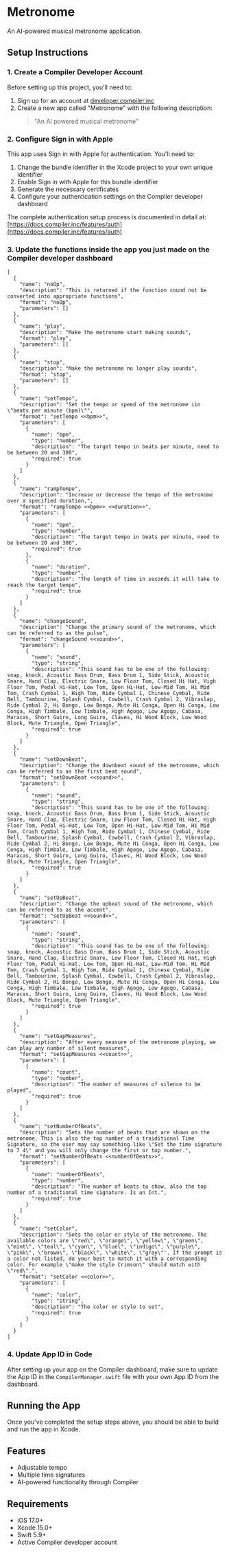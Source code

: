 # Metronome

An AI-powered musical metronome application.

## Setup Instructions

### 1. Create a Compiler Developer Account

Before setting up this project, you'll need to:

1. Sign up for an account at [developer.compiler.inc](https://developer.compiler.inc)
2. Create a new app called "Metronome" with the following description:
   > "An AI powered musical metronome"

### 2. Configure Sign in with Apple

This app uses Sign in with Apple for authentication. You'll need to:

1. Change the bundle identifier in the Xcode project to your own unique identifier
2. Enable Sign in with Apple for this bundle identifier
3. Generate the necessary certificates
4. Configure your authentication settings on the Compiler developer dashboard

The complete authentication setup process is documented in detail at:
[https://docs.compiler.inc/features/auth](https://docs.compiler.inc/features/auth)


### 3. Update the functions inside the app you just made on the Compiler developer dashboard

```
[
  {
    "name": "noOp",
    "description": "This is returned if the function cound not be converted into appropriate functions",
    "format": "noOp",
    "parameters": []
  },
  {
    "name": "play",
    "description": "Make the metronome start making sounds",
    "format": "play",
    "parameters": []
  },
  {
    "name": "stop",
    "description": "Make the metronome no longer play sounds",
    "format": "stop",
    "parameters": []
  },
  {
    "name": "setTempo",
    "description": "Set the tempo or speed of the metronome iin \"beats per minute (bpm)\"",
    "format": "setTempo <<bpm>>",
    "parameters": [
      {
        "name": "bpm",
        "type": "number",
        "description": "The target tempo in beats per minute, need to be between 20 and 300",
        "required": true
      }
    ]
  },
  {
    "name": "rampTempo",
    "description": "Increase or decrease the tempo of the metronome over a specified duration,",
    "format": "rampTempo <<bpm>> <<duration>>",
    "parameters": [
      {
        "name": "bpm",
        "type": "number",
        "description": "The target tempo in beats per minute, need to be between 20 and 300",
        "required": true
      },
      {
        "name": "duration",
        "type": "number",
        "description": "The length of time in seconds it will take to reach the target tempo",
        "required": true
      }
    ]
  },
  {
    "name": "changeSound",
    "description": "Change the primary sound of the metronome, which can be referred to as the pulse",
    "format": "changeSound <<sound>>",
    "parameters": [
      {
        "name": "sound",
        "type": "string",
        "description": "This sound has to be one of the following: snap, knock, Acoustic Bass Drum, Bass Drum 1, Side Stick, Acoustic Snare, Hand Clap, Electric Snare, Low Floor Tom, Closed Hi Hat, High Floor Tom, Pedal Hi-Hat, Low Tom, Open Hi-Hat, Low-Mid Tom, Hi Mid Tom, Crash Cymbal 1, High Tom, Ride Cymbal 1, Chinese Cymbal, Ride Bell, Tambourine, Splash Cymbal, Cowbell, Crash Cymbal 2, Vibraslap, Ride Cymbal 2, Hi Bongo, Low Bongo, Mute Hi Conga, Open Hi Conga, Low Conga, High Timbale, Low Timbale, High Agogo, Low Agogo, Cabasa, Maracas, Short Guiro, Long Guiro, Claves, Hi Wood Block, Low Wood Block, Mute Triangle, Open Triangle",
        "required": true
      }
    ]
  },
  {
    "name": "setDownBeat",
    "description": "Change the downbeat sound of the metronome, which can be referred to as the first beat sound",
    "format": "setDownBeat <<sound>>",
    "parameters": [
      {
        "name": "sound",
        "type": "string",
        "description": "This sound has to be one of the following: snap, knock, Acoustic Bass Drum, Bass Drum 1, Side Stick, Acoustic Snare, Hand Clap, Electric Snare, Low Floor Tom, Closed Hi Hat, High Floor Tom, Pedal Hi-Hat, Low Tom, Open Hi-Hat, Low-Mid Tom, Hi Mid Tom, Crash Cymbal 1, High Tom, Ride Cymbal 1, Chinese Cymbal, Ride Bell, Tambourine, Splash Cymbal, Cowbell, Crash Cymbal 2, Vibraslap, Ride Cymbal 2, Hi Bongo, Low Bongo, Mute Hi Conga, Open Hi Conga, Low Conga, High Timbale, Low Timbale, High Agogo, Low Agogo, Cabasa, Maracas, Short Guiro, Long Guiro, Claves, Hi Wood Block, Low Wood Block, Mute Triangle, Open Triangle",
        "required": true
      }
    ]
  },
  {
    "name": "setUpBeat",
    "description": "Change the upbeat sound of the metronome, which can be referred to as the accent",
    "format": "setUpBeat <<sound>>",
    "parameters": [
      {
        "name": "sound",
        "type": "string",
        "description": "This sound has to be one of the following: snap, knock, Acoustic Bass Drum, Bass Drum 1, Side Stick, Acoustic Snare, Hand Clap, Electric Snare, Low Floor Tom, Closed Hi Hat, High Floor Tom, Pedal Hi-Hat, Low Tom, Open Hi-Hat, Low-Mid Tom, Hi Mid Tom, Crash Cymbal 1, High Tom, Ride Cymbal 1, Chinese Cymbal, Ride Bell, Tambourine, Splash Cymbal, Cowbell, Crash Cymbal 2, Vibraslap, Ride Cymbal 2, Hi Bongo, Low Bongo, Mute Hi Conga, Open Hi Conga, Low Conga, High Timbale, Low Timbale, High Agogo, Low Agogo, Cabasa, Maracas, Short Guiro, Long Guiro, Claves, Hi Wood Block, Low Wood Block, Mute Triangle, Open Triangle",
        "required": true
      }
    ]
  },
  {
    "name": "setGapMeasures",
    "description": "After every measure of the metronome playing, we can play any number of silent measures",
    "format": "setGapMeasures <<count>>",
    "parameters": [
      {
        "name": "count",
        "type": "number",
        "description": "The number of measures of silence to be played",
        "required": true
      }
    ]
  },
  {
    "name": "setNumberOfBeats",
    "description": "Sets the number of beats that are shown on the metronome. This is also the top number of a traiditional Time Signature, so the user may say something like \"Set the time signature to 7 4\" and you will only change the first or top number.",
    "format": "setNumberOfBeats <<numberOfBeats>>",
    "parameters": [
      {
        "name": "numberOfBeats",
        "type": "number",
        "description": "The number of beats to show, also the top number of a traditional time signature. Is an Int.",
        "required": true
      }
    ]
  },
  {
    "name": "setColor",
    "description": "Sets the color or style of the metronome. The available colors are \"red\", \"orange\", \"yellow\", \"green\", \"mint\", \"teal\", \"cyan\", \"blue\", \"indigo\", \"purple\", \"pink\", \"brown\", \"black\", \"white\", \"gray\"'. If the prompt is a color not listed, do your best to match it with a corresponding color. For example \"make the style Crimson\" should match with \"red\".",
    "format": "setColor <<color>>",
    "parameters": [
      {
        "name": "color",
        "type": "string",
        "description": "The color or style to set",
        "required": true
      }
    ]
  }
]
```

### 4. Update App ID in Code

After setting up your app on the Compiler dashboard, make sure to update the App ID in the `CompilerManager.swift` file with your own App ID from the dashboard.


## Running the App

Once you've completed the setup steps above, you should be able to build and run the app in Xcode.

## Features

- Adjustable tempo
- Multiple time signatures
- AI-powered functionality through Compiler

## Requirements

- iOS 17.0+
- Xcode 15.0+
- Swift 5.9+
- Active Compiler developer account
